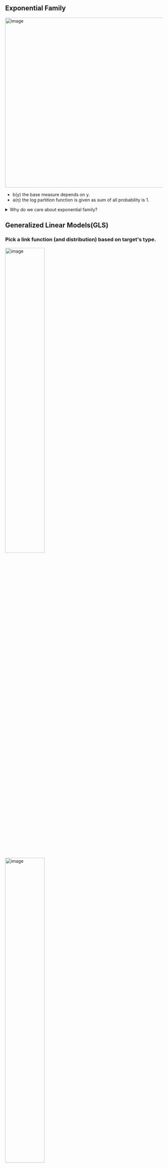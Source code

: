 ## Exponential Family  
<img width="543" alt="image" src="https://github.com/user-attachments/assets/c049b5a1-a1dc-46a1-8923-eb2f235c903e">  

- b(y) the base measure depends on y.  
- a(η) the log partition function is given as sum of all probability is 1.  

<details>
<summary>Why do we care about exponential family?</summary>
<img width="573" alt="image" src="https://github.com/user-attachments/assets/98373475-b7ff-496f-9f0d-2628dd3eba36">  


By log partition function, inference of expectation and variance is settled.  

<img width="479" alt="image" src="https://github.com/user-attachments/assets/7b787d88-6cfd-4b60-afdd-a86675ff97e8">  

</details>

## Generalized Linear Models(GLS)

### Pick a link function (and distribution) based on target's type.
<img alt="image" src="https://github.com/user-attachments/assets/efe6c1bf-8a6b-4423-9a2d-28adb5dc8ea2" width="50%"> <img alt="image" src="https://github.com/user-attachments/assets/37a115e4-c019-489e-a173-d9e8c96e41e6" width="50%">

## Multiclass

- Using one-hot vectors  
- Using softmax function as our link function  
- For general k, a probability estimate for any k-1 class determines the other class  
- Using CrossEntropy as log likelihood function  
<img width="659" alt="image" src="https://github.com/user-attachments/assets/f09f6b25-fef0-4f25-b9c0-0237f7667924">  